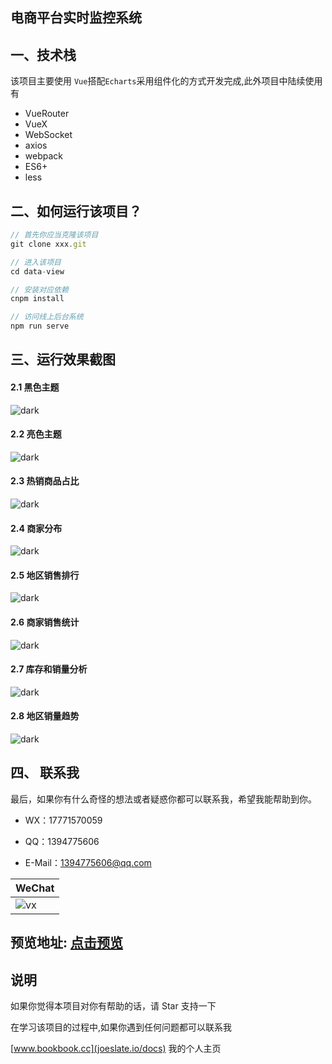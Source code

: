 ## 电商平台实时监控系统


## 一、技术栈

该项目主要使用 `Vue`搭配`Echarts`采用组件化的方式开发完成,此外项目中陆续使用有

- VueRouter
- VueX
- WebSocket
- axios
- webpack
- ES6+
- less

## 二、如何运行该项目？

```js
// 首先你应当克隆该项目
git clone xxx.git

// 进入该项目
cd data-view

// 安装对应依赖
cnpm install

// 访问线上后台系统
npm run serve
```

## 三、运行效果截图

#### 2.1 黑色主题

![dark](./images/dark.png)

#### 2.2 亮色主题

![dark](./images/light.png)

#### 2.3 热销商品占比

![dark](./images/hot.png)

#### 2.4 商家分布

![dark](./images/map.png)

#### 2.5 地区销售排行

![dark](./images/rank.png)

#### 2.6 商家销售统计

![dark](./images/seller.png)

#### 2.7 库存和销量分析

![dark](./images/stock.png)

#### 2.8 地区销量趋势

![dark](./images/trend.png)

## 四、 联系我

最后，如果你有什么奇怪的想法或者疑惑你都可以联系我，希望我能帮助到你。

- WX：17771570059

- QQ：1394775606

- E-Mail：1394775606@qq.com

| WeChat              |
| ------------------- |
| ![vx](./images/vx.jpg) |




## 预览地址: [点击预览](http://47.115.206.69/)

## 说明

如果你觉得本项目对你有帮助的话，请 Star 支持一下 

在学习该项目的过程中,如果你遇到任何问题都可以联系我

[www.bookbook.cc](joeslate.io/docs) 我的个人主页
